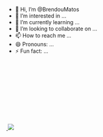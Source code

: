 - 👋 Hi, I’m @BrendouMatos
- 👀 I’m interested in ...
- 🌱 I’m currently learning ...
- 💞️ I’m looking to collaborate on ...
- 📫 How to reach me ...
- 😄 Pronouns: ...
- ⚡ Fun fact: ...

<div>
  <a href="https://github.com/BrendouMatos">
  <img height="180em" scr="https://github-readme-stats.vercel.app/api?username=brendoumatos&theme=algolia&show_icons=true)"/>
  <img heitht="180em" src="https://github-readme-stats-vercel.app/api/top_langs/?username=brendoumatos&layout=compact&langs_count=16&theme=dracula"/>
</div>
